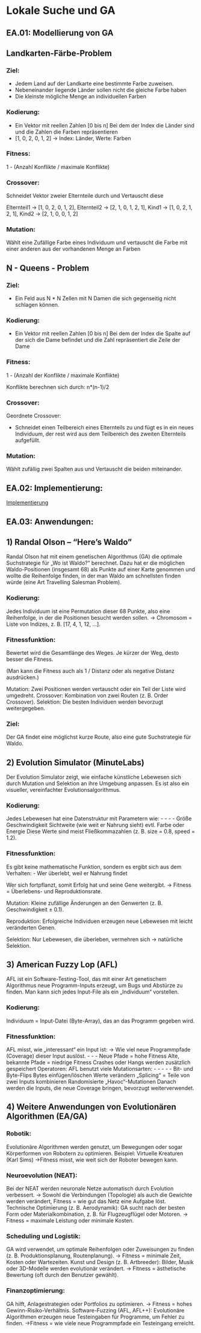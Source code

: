 # Lokale Suche und GA

## EA.01: Modellierung von GA

## Landkarten-Färbe-Problem

### Ziel:
- Jedem Land auf der Landkarte eine bestimmte Farbe zuweisen.
- Nebeneinander liegende Länder sollen nicht die gleiche Farbe haben
- Die kleinste mögliche Menge an individuellen Farben

### Kodierung:
- Ein Vektor mit reellen Zahlen [0 bis n] Bei dem der Index die Länder sind und die Zahlen die Farben repräsentieren
- [1, 0, 2, 0, 1, 2] -> Index: Länder, Werte: Farben

### Fitness:
1 - (Anzahl Konflikte / maximale Konflikte)

### Crossover:
Schneidet Vektor zweier Elternteile durch und Vertauscht diese

Elternteil1 -> [1, 0, 2, 0, 1, 2], Elternteil2 -> [2, 1, 0, 1, 2, 1], Kind1 -> [1, 0, 2, 1, 2, 1], Kind2 -> [2, 1, 0, 0, 1, 2]

### Mutation:

Wählt eine Zufällige Farbe eines Individuum und vertauscht die Farbe mit einer anderen aus der vorhandenen Menge an Farben


## N - Queens - Problem

### Ziel:
- Ein Feld aus N * N Zellen mit N Damen die sich gegenseitig nicht schlagen können.

### Kodierung:
- Ein Vektor mit reellen Zahlen [0 bis n] Bei dem der Index die Spalte auf der sich die Dame befindet und die Zahl repräsentiert die Zeile der Dame

### Fitness:

1 - (Anzahl der Konflikte / maximale Konflikte)

Konflikte berechnen sich durch: n*(n-1)/2

### Crossover:
Geordnete Crossover:
- Schneidet einen Teilbereich eines Elternteils zu und fügt es in ein neues Individuum, der rest wird aus dem Teilbereich des zweiten Elternteils aufgefüllt.

### Mutation:

Wählt zufällig zwei Spalten aus und Vertauscht die beiden miteinander.



## EA.02: Implementierung:

[Implementierung](https://github.com/rcbaron/GKI_Worksheets/blob/main/Praktikum_2/genetischer_algorithmus/main.py)


## EA.03: Anwendungen:

## 1) Randal Olson – “Here’s Waldo” 
Randal Olson hat mit einem genetischen Algorithmus (GA) die optimale 
Suchstrategie für „Wo ist Waldo?“ berechnet. 
Dazu hat er die möglichen Waldo-Positionen (insgesamt 68) als Punkte auf einer 
Karte genommen und wollte die Reihenfolge finden, in der man Waldo am 
schnellsten finden würde (eine Art Travelling Salesman Problem).

### Kodierung: 
Jedes Individuum ist eine Permutation dieser 68 Punkte, also eine Reihenfolge, in 
der die Positionen besucht werden sollen. 
→ Chromosom = Liste von Indizes, z. B. [17, 4, 1, 12, ...]. 

### Fitnessfunktion: 
Bewertet wird die Gesamtlänge des Weges. Je kürzer der Weg, desto besser die 
Fitness. 

(Man kann die Fitness auch als 1 / Distanz oder als negative Distanz ausdrücken.) 

Mutation: Zwei Positionen werden vertauscht oder ein Teil der Liste wird umgedreht. 
Crossover: Kombination von zwei Routen (z. B. Order Crossover). 
Selektion: Die besten Individuen werden bevorzugt weitergegeben. 

### Ziel: 
Der GA findet eine möglichst kurze Route, also eine gute Suchstrategie für Waldo. 


## 2) Evolution Simulator (MinuteLabs) 
Der Evolution Simulator zeigt, wie einfache künstliche Lebewesen sich durch 
Mutation und Selektion an ihre Umgebung anpassen. 
Es ist also ein visueller, vereinfachter Evolutionsalgorithmus. 

### Kodierung: 
Jedes Lebewesen hat eine Datenstruktur mit Parametern wie: - - - - 
Größe 
Geschwindigkeit 
Sichtweite (wie weit er Nahrung sieht) 
evtl. Farbe oder Energie 
Diese Werte sind meist Fließkommazahlen (z. B. size = 0.8, speed = 1.2). 

### Fitnessfunktion: 
Es gibt keine mathematische Funktion, sondern es ergibt sich aus dem Verhalten: - 
Wer überlebt, weil er Nahrung findet 

Wer sich fortpflanzt, somit Erfolg hat und seine Gene weitergibt. -> Fitness = Überlebens- und Reproduktionsrate. 

Mutation: Kleine zufällige Änderungen an den Genwerten (z. B. Geschwindigkeit ± 0.1). 

Reproduktion: Erfolgreiche Individuen erzeugen neue Lebewesen mit leicht veränderten Genen. 

Selektion: Nur Lebewesen, die überleben, vermehren sich → natürliche Selektion. 

## 3) American Fuzzy Lop (AFL) 
AFL ist ein Software-Testing-Tool, das mit einer Art genetischem Algorithmus neue 
Programm-Inputs erzeugt, um Bugs und Abstürze zu finden. 
Man kann sich jedes Input-File als ein „Individuum“ vorstellen. 

### Kodierung: 
Individuum = Input-Datei (Byte-Array), das an das Programm gegeben wird. 

### Fitnessfunktion: 
AFL misst, wie „interessant“ ein Input ist: -> Wie viel neue Programmpfade (Coverage) dieser Input auslöst. - - - 
Neue Pfade = hohe Fitness 
Alte, bekannte Pfade = niedrige Fitness 
Crashes oder Hangs werden zusätzlich gespeichert 
Operatoren: 
AFL benutzt viele Mutationsarten: - - - - - 
Bit- und Byte-Flips 
Bytes einfügen/löschen 
Werte verändern 
„Splicing“ = Teile von zwei Inputs kombinieren 
Randomisierte „Havoc“-Mutationen 
Danach werden die Inputs, die neue Coverage bringen, bevorzugt 
weiterverwendet. 

## 4) Weitere Anwendungen von Evolutionären Algorithmen (EA/GA) 

### Robotik: 
Evolutionäre Algorithmen werden genutzt, um Bewegungen oder sogar Körperformen 
von Robotern zu optimieren. 
Beispiel: Virtuelle Kreaturen (Karl Sims) ->Fitness misst, wie weit sich der Roboter 
bewegen kann. 

### Neuroevolution (NEAT): 
Bei der NEAT werden neuronale Netze automatisch durch Evolution verbessert. -> Sowohl die Verbindungen (Topologie) als auch die Gewichte werden verändert, 
Fitness = wie gut das Netz eine Aufgabe löst. 
Technische Optimierung (z. B. Aerodynamik): 
GA sucht nach der besten Form oder Materialkombination, z. B. für Flugzeugflügel 
oder Motoren. -> Fitness = maximale Leistung oder minimale Kosten. 

### Scheduling und Logistik: 
GA wird verwendet, um optimale Reihenfolgen oder Zuweisungen zu finden (z. B. 
Produktionsplanung, Routenplanung). -> Fitness = minimale Zeit, Kosten oder Wartezeiten. 
Kunst und Design (z. B. Artbreeder): 
Bilder, Musik oder 3D-Modelle werden evolutionär verändert. -> Fitness = ästhetische Bewertung (oft durch den Benutzer gewählt). 

### Finanzoptimierung: 
GA hilft, Anlagestrategien oder Portfolios zu optimieren. -> Fitness = hohes Gewinn-Risiko-Verhältnis. 
Software-Fuzzing (AFL, AFL++): 
Evolutionäre Algorithmen erzeugen neue Testeingaben für Programme, um Fehler zu 
finden. ->Fitness = wie viele neue Programmpfade ein Testeingang erreicht.

